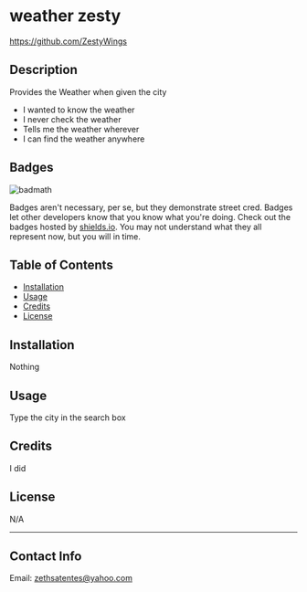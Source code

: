 # weather zesty

https://github.com/ZestyWings

## Description

Provides the Weather when given the city

- I wanted to know the weather
- I never check the weather
- Tells me the weather wherever
- I can find the weather anywhere

## Badges

![badmath](https://img.shields.io/github/languages/top/lernantino/badmath)

Badges aren't necessary, per se, but they demonstrate street cred. Badges let other developers know that you know what you're doing. Check out the badges hosted by [shields.io](https://shields.io/). You may not understand what they all represent now, but you will in time.

## Table of Contents 

- [Installation](#installation)
- [Usage](#usage)
- [Credits](#credits)
- [License](#license)

## Installation

Nothing 

## Usage

Type the city in the search box

## Credits

I did

## License

N/A

---

## Contact Info

Email: zethsatentes@yahoo.com
